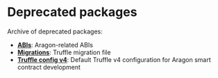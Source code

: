 # Deprecated packages

Archive of deprecated packages:

- **[ABIs](./abis)**: Aragon-related ABIs
- **[Migrations](./migrations)**: Truffle migration file
- **[Truffle config v4](./truffle-config-v4)**: Default Truffle v4 configuration for Aragon smart contract development
